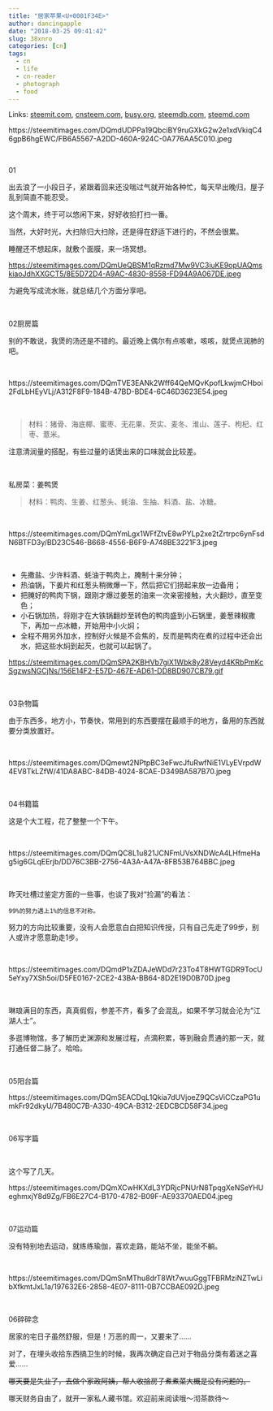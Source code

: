 ```yaml
---
title: "居家苹果<U+0001F34E>"
author: dancingapple
date: "2018-03-25 09:41:42"
slug: 38xnro
categories: [cn]
tags: 
  - cn
  - life
  - cn-reader
  - photograph
  - food
---
```


Links: [steemit.com](https://steemit.com/cn/@dancingapple/38xnro), [cnsteem.com](https://cnsteem.com/cn/@dancingapple/38xnro), [busy.org](https://busy.org/cn/@dancingapple/38xnro), [steemdb.com](https://steemdb.com/cn/@dancingapple/38xnro), [steemd.com](https://steemd.com/cn/@dancingapple/38xnro)

<html>
<p>https://steemitimages.com/DQmdUDPPa19QbciBY9ruGXkG2w2e1xdVkiqC46gpB6hgEWC/FB6A5567-A2DD-460A-924C-0A776AA5C010.jpeg</p>
<p><br></p>
<p>01</p>
<p>出去浪了一小段日子，紧跟着回来还没喘过气就开始各种忙，每天早出晚归，屋子乱到简直不能忍受。</p>
<p>这个周末，终于可以悠闲下来，好好收拾打扫一番。</p>
<p>当然，大好时光，大扫除归大扫除，还是得在舒适下进行的，不然会很累。</p>
<p>睡醒还不想起床，就敷个面膜，来一场冥想。</p>

https://steemitimages.com/DQmUeQBSM1qRzmd7Mw9VC3iuKE9opUAQmskiaoJdhXXGCT5/8E5D72D4-A9AC-4830-8558-FD94A9A067DE.jpeg

<p>为避免写成流水账，就总结几个方面分享吧。</p>
<p><br></p>
<p>02厨房篇</p>
<p>别的不敢说，我煲的汤还是不错的。最近晚上偶尔有点咳嗽，咳咳，就煲点润肺的吧。</p>
<p><br></p>
<p>https://steemitimages.com/DQmTVE3EANk2Wff64QeMQvKpofLkwjmCHboi2FdLbHEyVLj/A312F8F9-184B-47BD-BDE4-6C46D3623E54.jpeg</p>
<p><br></p>
<blockquote>材料：猪骨、海底椰、蜜枣、无花果、芡实、麦冬、淮山、莲子、枸杞、红枣、薏米。</blockquote>
<p>注意清润量的搭配，有些过量的话煲出来的口味就会比较差。</p>
<p><br></p>
<p>私房菜：姜鸭煲</p>
<blockquote>材料：鸭肉、生姜、红葱头、蚝油、生抽、料酒、盐、冰糖。</blockquote>
<p><br></p>
<p>https://steemitimages.com/DQmYmLgx1WFfZtvE8wPYLp2xe2tZrtrpc6ynFsdN6BTFD3y/BD23C546-B668-4556-B6F9-A748BE3221F3.jpeg</p>
<p><br></p>
<ul>
  <li>先撒盐、少许料酒、蚝油于鸭肉上，腌制十来分钟；</li>
  <li>热油锅，下姜片和红葱头稍微爆一下，然后把它们捞起来放一边备用；</li>
  <li>把腌好的鸭肉下锅，跟刚才爆过姜葱的油来一次亲密接触，大火翻炒，直至变色；</li>
  <li>小石锅加热，将刚才在大铁锅翻炒至转色的鸭肉盛到小石锅里，姜葱辣椒撒下，再加一点冰糖，开始用中小火焖；</li>
  <li>全程不用另外加水，控制好火候是不会焦的，反而是鸭肉在煮的过程中还会出水，把这些水焖到起芡，也就可以起锅了。</li>
</ul>

https://steemitimages.com/DQmSPA2KBHVb7giX1Wbk8y28Veyd4KRbPmKcSgzwsNGCjNs/156E14F2-E57D-467E-AD61-DD8BD907CB79.gif

<p><br></p>
<p>03杂物篇</p>
<p>由于东西多，地方小，节奏快，常用到的东西要摆在最顺手的地方，备用的东西就要分类放置好。</p>
<p><br></p>
<p>https://steemitimages.com/DQmewt2NPtpBC3eFwcJfuRwfNiE1VLyEVrpdW4EV8TkLZfW/41DA8ABC-84DB-4024-8CAE-D349BA587B70.jpeg</p>
<p><br></p>
<p>04书籍篇</p>
<p>这是个大工程，花了整整一个下午。</p>
<p><br></p>
<p>https://steemitimages.com/DQmQC8L1u821JCNFmUVsXNDWcA4LHfmeHag5ig6GLqEErjb/DD76C3BB-2756-4A3A-A47A-8FB53B764BBC.jpeg</p>
<p><br></p>
<p>昨天吐槽过鉴定方面的一些事，也谈了我对“捡漏”的看法：</p>
<p><code>99%的努力遇上1%的信息不对称。</code></p>
<p>努力的方向比较重要，没有人会愿意白白把知识传授，只有自己先走了99步，别人或许才愿意助走1步。</p>
<p><br></p>
<p>https://steemitimages.com/DQmdP1xZDAJeWDd7r23To4T8HWTGDR9TocU5eYxy7XSh5oi/D5FE0167-2CE2-43BA-BB64-8D2E19D0B70D.jpeg</p>
<p><br></p>
<p>琳琅满目的东西，真真假假，参差不齐，看多了会混乱，如果不学习就会沦为“江湖人士”。</p>
<p>多逛博物馆，多了解历史渊源和发展过程，点滴积累，等到融会贯通的那一天，就打通任督二脉了。哈哈。</p>
<p><br></p>
<p>05阳台篇</p>
<p>https://steemitimages.com/DQmSEACDqL1Qkia7dUVjoeZ9QCsViCCzaPG1umkFr92dkyU/7B480C7B-A330-49CA-B312-2EDCBCD58F34.jpeg</p>
<p><br></p>
<p>06写字篇</p>
<p><br></p>这个写了几天。
<p>https://steemitimages.com/DQmXCwHKXdL3YDRjcPNUrN8TpqgXeNSeYHUeghmxjY8d9Zg/FB6E27C4-B170-4782-B09F-AE93370AED04.jpeg</p>
<p><br></p>
<p>07运动篇</p>
<p>没有特别地去运动，就练练瑜伽，喜欢走路，能站不坐，能坐不躺。</p>
<p><br></p>
<p>https://steemitimages.com/DQmSnMThu8drT8Wt7wuuGggTFBRMziNZTwLibXfkmtJxL1a/197632E6-2858-4E07-8111-0B7CCBAE092D.jpeg</p>
<p><br></p>
<p>06碎碎念</p>
<p>居家的宅日子虽然舒服，但是！万恶的周一，又要来了……</p>
<p>对了，在埋头收拾东西搞卫生的时候，我再次确定自己对于物品分类有着迷之喜爱……</p>
<p><del>哪天要是失业了，去做个家政阿姨，帮人收拾房子煮煮菜大概是没有问题的。</del></p>
<p>哪天财务自由了，就开一家私人藏书馆。欢迎前来阅读哦～沏茶款待～</p>
<p><br></p>
<p><br></p>
<p><br></p>
<p><br></p>
<p><br></p>
<p><br></p>
</html>
